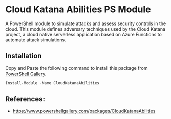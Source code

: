 # Cloud Katana Abilities PS Module

A PowerShell module to simulate attacks and assess security controls in the cloud. This module defines adversary techniques used by the Cloud Katana project, a cloud native serverless application based on Azure Functions to automate attack simulations.

## Installation

Copy and Paste the following command to install this package from [PowerShell Gallery](https://www.powershellgallery.com/).

```PowerShell
Install-Module -Name CloudKatanaAbilities
```

## References:

* https://www.powershellgallery.com/packages/CloudKatanaAbilities